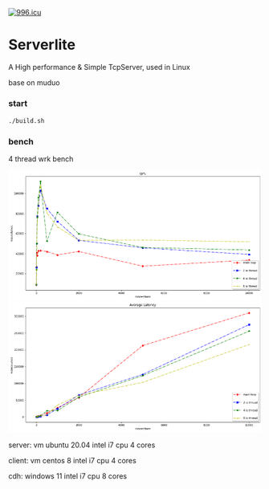 [![996.icu](https://img.shields.io/badge/link-996.icu-red.svg)](https://996.icu)


# Serverlite

A High performance & Simple TcpServer, used in Linux

base on muduo

### start

```bash
./build.sh
```

### bench

4 thread wrk bench

![wrk_bench_qps](./wrk_bench_qps.png)
![wrk_bench_avg_latency](./wrk_bench_avg_latency.png)

server: vm ubuntu 20.04 intel i7 cpu 4 cores

client: vm centos 8 intel i7 cpu 4 cores

cdh: windows 11 intel i7 cpu 8 cores
